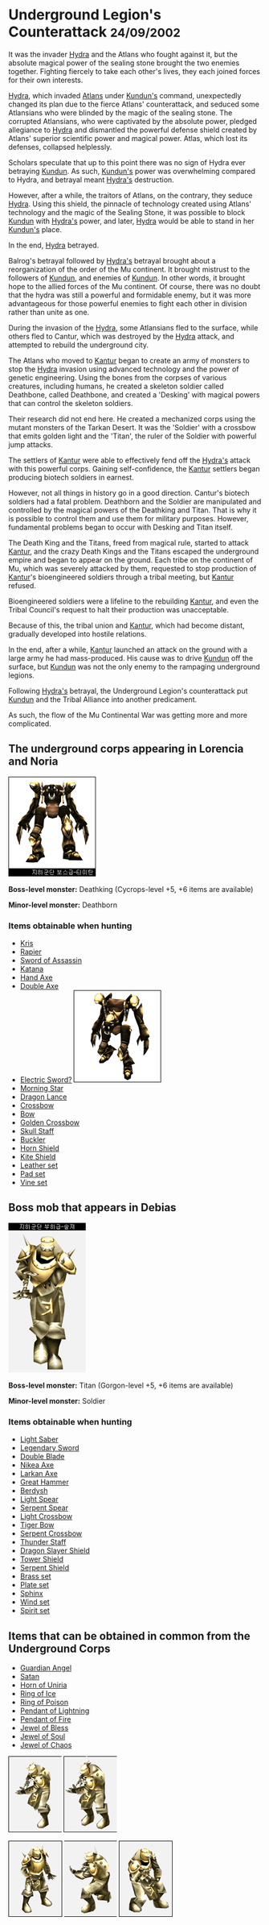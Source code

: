 # Underground Legion's Counterattack <small>24/09/2002</small>

It was the invader [Hydra](/map/atlans) and the Atlans who fought against it, but the absolute magical power of the sealing stone brought the two enemies together. Fighting fiercely to take each other's lives, they each joined forces for their own interests.

[Hydra](/map/atlans), which invaded [Atlans](/map/atlans) under [Kundun's](/map/kalima) command, unexpectedly changed its plan due to the fierce Atlans' counterattack, and
seduced some Atlansians who were blinded by the magic of the sealing stone. The corrupted Atlansians, who were captivated by the absolute power, pledged allegiance to [Hydra](/map/atlans) and dismantled the powerful defense shield created by Atlans' superior scientific power and magical power. Atlas, which lost its defenses, collapsed helplessly.

Scholars speculate that up to this point there was no sign of Hydra ever betraying [Kundun](/map/kalima). As such, [Kundun's](/map/kalima) power was overwhelming compared to Hydra, and betrayal meant [Hydra's](/map/atlans) destruction.

However, after a while, the traitors of Atlans, on the contrary, they seduce [Hydra](/map/atlans). Using this shield, the pinnacle of technology created using Atlans' technology and the magic of the Sealing Stone, it was possible to block [Kundun](/map/kalima) with [Hydra's](/map/atlans) power, and later, [Hydra](/map/atlans) would be able to stand in her
[Kundun's](/map/kalima) place.

In the end, [Hydra](/map/atlans) betrayed.

Balrog's betrayal followed by [Hydra's](/map/atlans) betrayal brought about a reorganization of the order of the Mu continent. It brought mistrust to the followers of [Kundun](/map/kalima), and enemies of [Kundun](/map/kalima). In other words, it brought hope to the allied forces of the Mu continent. Of course, there was no doubt that the hydra was still a powerful and formidable enemy, but it was more advantageous for those powerful enemies to fight each other in division rather than unite as one.

During the invasion of the [Hydra](/map/atlans), some Atlansians fled to the surface, while others fled to Cantur, which was destroyed by the [Hydra](/map/atlans) attack, and attempted to rebuild the underground city.

The Atlans who moved to [Kantur](/map/kanturu_ruins) began to create an army of monsters to stop the [Hydra](/map/atlans) invasion using advanced technology and the power of genetic engineering. Using the bones from the corpses of various creatures, including humans, he created a skeleton soldier called Deathbone, called Deathbone, and created a 'Desking' with magical powers that can control the skeleton soldiers.

Their research did not end here. He created a mechanized corps using the mutant monsters of the Tarkan Desert. It was the 'Soldier' ​​with a crossbow that emits golden light and the 'Titan', the ruler of the Soldier with powerful jump attacks.

The settlers of [Kantur](/map/kanturu_ruins) were able to effectively fend off the [Hydra's](/map/atlans) attack with this powerful corps. Gaining self-confidence, the [Kantur](/map/kanturu_ruins) settlers began producing biotech soldiers in earnest.

However, not all things in history go in a good direction. Cantur's biotech soldiers had a fatal problem. Deathborn and the Soldier are manipulated and controlled by the magical powers of the Deathking and Titan. That is why it is possible to control them and use them for military purposes. However, fundamental problems began to occur with Desking and Titan itself.

The Death King and the Titans, freed from magical rule, started to attack [Kantur](/map/kanturu_ruins), and the crazy Death Kings and the Titans escaped the underground empire and began to appear on the ground. Each tribe on the continent of Mu, which was severely attacked by them, requested to stop production of [Kantur](/map/kanturu_ruins)'s bioengineered soldiers through a tribal meeting, but [Kantur](/map/kanturu_ruins) refused.

Bioengineered soldiers were a lifeline to the rebuilding [Kantur](/map/kanturu_ruins), and even the Tribal Council's request to halt their production was unacceptable.

Because of this, the tribal union and [Kantur](/map/kanturu_ruins), which had become distant, gradually developed into hostile relations.

In the end, after a while, [Kantur](/map/kanturu_ruins) launched an attack on the ground with a large army he had mass-produced. His cause was to drive [Kundun](/map/kalima) off the surface, but [Kundun](/map/kalima) was not the only enemy to the rampaging underground legions.

Following [Hydra's](/map/atlans) betrayal, the Underground Legion's counterattack put [Kundun](/map/kalima) and the Tribal Alliance into another predicament.

As such, the flow of the Mu Continental War was getting more and more complicated.

## The underground corps appearing in Lorencia and Noria

![](./img/shot_12_a.gif?mdFloat=right)

**Boss-level monster:** Deathking (Cycrops-level +5, +6 items are available)

**Minor-level monster:** Deathborn

### Items obtainable when hunting

- [Kris](/item/kris)
- [Rapier](/item/rapier)
- [Sword of Assassin](/item/sword_of_assassin)
- [Katana](/item/katana)
- [Hand Axe](/item/hand_axe)
- [Double Axe](/item/double_axe)
- [Electric Sword?](/item/) ![](./img/shot_12_b.gif?mdFloat=right)
- [Morning Star](/item/morning_star)
- [Dragon Lance](/item/dragon_lance)
- [Crossbow](/item/crossbow)
- [Bow](/item/bow)
- [Golden Crossbow](/item/golden_crossbow)
- [Skull Staff](/item/skull_staff)
- [Buckler](/item/buckler)
- [Horn Shield](/item/horn_shield)
- [Kite Shield](/item/kite_shield)
- [Leather set](/item/leather)
- [Pad set](/item/pad)
- [Vine set](/item/vine)

## Boss mob that appears in Debias

![](./img/shot_12_c.gif?mdFloat=right)

**Boss-level monster:** Titan (Gorgon-level +5, +6 items are available)

**Minor-level monster:** Soldier

### Items obtainable when hunting

- [Light Saber](/item/light_saber)
- [Legendary Sword](/item/legendary_sword)
- [Double Blade](/item/double_blade)
- [Nikea Axe](/item/nikea_axe)
- [Larkan Axe](/item/larkan_axe)
- [Great Hammer](/item/great_hammer)
- [Berdysh](/item/berdysh)
- [Light Spear](/item/light_spear)
- [Serpent Spear](/item/serpent_spear)
- [Light Crossbow](/item/light_crossbow)
- [Tiger Bow](/item/tiger_bow)
- [Serpent Crossbow](/item/serpent_crossbow)
- [Thunder Staff](/item/thunder_staff)
- [Dragon Slayer Shield](/item/dragon_slayer_shield)
- [Tower Shield](/item/tower_shield)
- [Serpent Shield](/item/serpent_shield)
- [Brass set](/item/brass)
- [Plate set](/item/plate)
- [Sphinx](/item/sphinx)
- [Wind set](/item/wind)
- [Spirit set](/item/spirit)

## Items that can be obtained in common from the Underground Corps

- [Guardian Angel](/item/guardian_angel)
- [Satan](/item/imp)
- [Horn of Uniria](/item/horn_of_uniria)
- [Ring of Ice](/item/ring_of_ice)
- [Ring of Poison](/item/ring_of_poison)
- [Pendant of Lightning](/item/pendant_of_lightning)
- [Pendant of Fire](/item/pendant_of_fire)
- [Jewel of Bless](/item/jewel_of_bless)
- [Jewel of Soul](/item/jewel_of_soul)
- [Jewel of Chaos](/item/jewel_of_chaos)

![](./img/shot_12_d.gif)
![](./img/shot_12_e.gif)

<!-- ![](./img/shot_12_f.gif) -->

![](./img/shot_12_g.gif)
![](./img/shot_12_h.gif)
![](./img/shot_12_i.gif)
